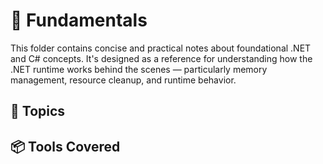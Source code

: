 # 🧪 Fundamentals

This folder contains concise and practical notes about foundational .NET and C# concepts. It's designed as a reference for understanding how the .NET runtime works behind the scenes — particularly memory management, resource cleanup, and runtime behavior.

## 📂 Topics


## 📦 Tools Covered

